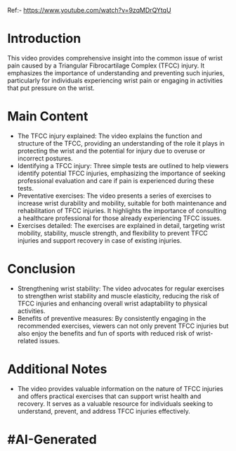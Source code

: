 Ref:- https://www.youtube.com/watch?v=9zqMDrQYtqU 
# Introduction
This video provides comprehensive insight into the common issue of wrist pain caused by a Triangular Fibrocartilage Complex (TFCC) injury. It emphasizes the importance of understanding and preventing such injuries, particularly for individuals experiencing wrist pain or engaging in activities that put pressure on the wrist.

# Main Content
- The TFCC injury explained: The video explains the function and structure of the TFCC, providing an understanding of the role it plays in protecting the wrist and the potential for injury due to overuse or incorrect postures.
- Identifying a TFCC injury: Three simple tests are outlined to help viewers identify potential TFCC injuries, emphasizing the importance of seeking professional evaluation and care if pain is experienced during these tests.
- Preventative exercises: The video presents a series of exercises to increase wrist durability and mobility, suitable for both maintenance and rehabilitation of TFCC injuries. It highlights the importance of consulting a healthcare professional for those already experiencing TFCC issues.
- Exercises detailed: The exercises are explained in detail, targeting wrist mobility, stability, muscle strength, and flexibility to prevent TFCC injuries and support recovery in case of existing injuries.

# Conclusion
- Strengthening wrist stability: The video advocates for regular exercises to strengthen wrist stability and muscle elasticity, reducing the risk of TFCC injuries and enhancing overall wrist adaptability to physical activities.
- Benefits of preventive measures: By consistently engaging in the recommended exercises, viewers can not only prevent TFCC injuries but also enjoy the benefits and fun of sports with reduced risk of wrist-related issues.

# Additional Notes
- The video provides valuable information on the nature of TFCC injuries and offers practical exercises that can support wrist health and recovery. It serves as a valuable resource for individuals seeking to understand, prevent, and address TFCC injuries effectively.
# #AI-Generated